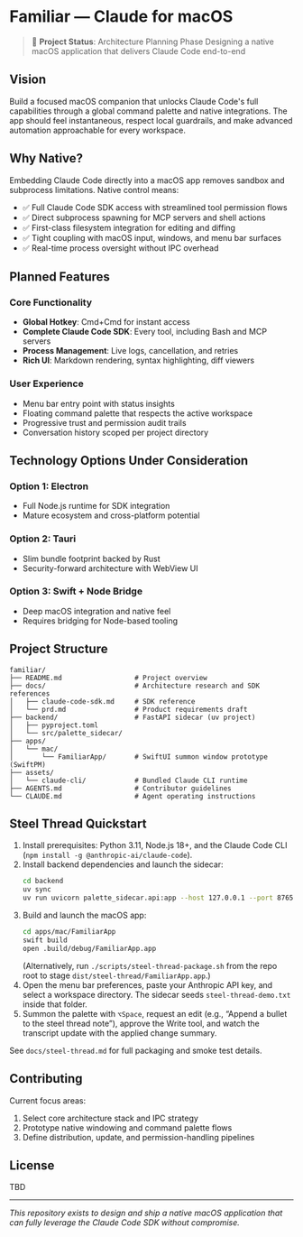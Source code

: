 # Familiar — Claude for macOS

> 🚧 **Project Status**: Architecture Planning Phase
> Designing a native macOS application that delivers Claude Code end-to-end

## Vision

Build a focused macOS companion that unlocks Claude Code's full capabilities through a global command palette and native integrations. The app should feel instantaneous, respect local guardrails, and make advanced automation approachable for every workspace.

## Why Native?

Embedding Claude Code directly into a macOS app removes sandbox and subprocess limitations. Native control means:
- ✅ Full Claude Code SDK access with streamlined tool permission flows
- ✅ Direct subprocess spawning for MCP servers and shell actions
- ✅ First-class filesystem integration for editing and diffing
- ✅ Tight coupling with macOS input, windows, and menu bar surfaces
- ✅ Real-time process oversight without IPC overhead

## Planned Features

### Core Functionality
- **Global Hotkey**: Cmd+Cmd for instant access
- **Complete Claude Code SDK**: Every tool, including Bash and MCP servers
- **Process Management**: Live logs, cancellation, and retries
- **Rich UI**: Markdown rendering, syntax highlighting, diff viewers

### User Experience
- Menu bar entry point with status insights
- Floating command palette that respects the active workspace
- Progressive trust and permission audit trails
- Conversation history scoped per project directory

## Technology Options Under Consideration

### Option 1: Electron
- Full Node.js runtime for SDK integration
- Mature ecosystem and cross-platform potential

### Option 2: Tauri
- Slim bundle footprint backed by Rust
- Security-forward architecture with WebView UI

### Option 3: Swift + Node Bridge
- Deep macOS integration and native feel
- Requires bridging for Node-based tooling

## Project Structure

```
familiar/
├── README.md                  # Project overview
├── docs/                      # Architecture research and SDK references
│   ├── claude-code-sdk.md     # SDK reference
│   └── prd.md                 # Product requirements draft
├── backend/                   # FastAPI sidecar (uv project)
│   ├── pyproject.toml
│   └── src/palette_sidecar/
├── apps/
│   └── mac/
│       └── FamiliarApp/       # SwiftUI summon window prototype (SwiftPM)
├── assets/
│   └── claude-cli/            # Bundled Claude CLI runtime
├── AGENTS.md                  # Contributor guidelines
└── CLAUDE.md                  # Agent operating instructions
```

## Steel Thread Quickstart

1. Install prerequisites: Python 3.11, Node.js 18+, and the Claude Code CLI (`npm install -g @anthropic-ai/claude-code`).
2. Install backend dependencies and launch the sidecar:
   ```bash
   cd backend
   uv sync
   uv run uvicorn palette_sidecar.api:app --host 127.0.0.1 --port 8765 --reload
   ```
3. Build and launch the macOS app:
   ```bash
   cd apps/mac/FamiliarApp
   swift build
   open .build/debug/FamiliarApp.app
   ```
   (Alternatively, run `./scripts/steel-thread-package.sh` from the repo root to stage `dist/steel-thread/FamiliarApp.app`.)
4. Open the menu bar preferences, paste your Anthropic API key, and select a workspace directory. The sidecar seeds `steel-thread-demo.txt` inside that folder.
5. Summon the palette with `⌥Space`, request an edit (e.g., “Append a bullet to the steel thread note”), approve the Write tool, and watch the transcript update with the applied change summary.

See `docs/steel-thread.md` for full packaging and smoke test details.

## Contributing

Current focus areas:
1. Select core architecture stack and IPC strategy
2. Prototype native windowing and command palette flows
3. Define distribution, update, and permission-handling pipelines

## License

TBD

---

*This repository exists to design and ship a native macOS application that can fully leverage the Claude Code SDK without compromise.*
